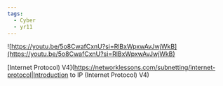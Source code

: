 ```yaml
---
tags:
  - Cyber
  - yr11
---
```



![https://youtu.be/5o8CwafCxnU?si=RlBxWpxwAvJwjWkB](https://youtu.be/5o8CwafCxnU?si=RlBxWpxwAvJwjWkB)

[Internet Protocol) V4](https://networklessons.com/subnetting/internet-protocol|Introduction to IP (Internet Protocol) V4)

